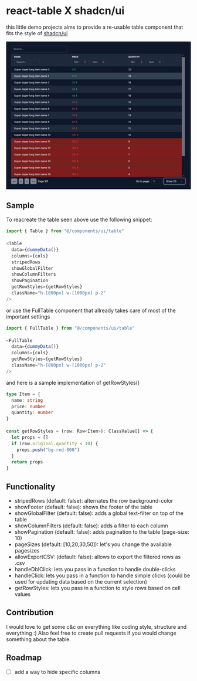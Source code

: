 # react-table X shadcn/ui

this little demo projects aims to provide a re-usable table component that fits the style of [shadcn/ui](https://github.com/shadcn/ui)

![Darkmode Table](public/table_darkmode.jpg)

## Sample

To reacreate the table seen above use the following snippet:

```typescript
import { Table } from "@/components/ui/table"

<Table
  data={dummyData()}
  columns={cols}
  stripedRows
  showGlobalFilter
  showColumnFilters
  showPagination
  getRowStyles={getRowStyles}
  className="h-[800px] w-[1000px] p-2"
/>
```

or use the FullTable component that allready takes care of most of the important settings

```typescript
import { FullTable } from "@/components/ui/table"

<FullTable
  data={dummyData()}
  columns={cols}
  getRowStyles={getRowStyles}
  className="h-[800px] w-[1000px] p-2"
/>
```

and here is a sample implementation of getRowStyles()

```typescript
type Item = {
  name: string
  price: number
  quantity: number
}

const getRowStyles = (row: Row<Item>): ClassValue[] => {
  let props = []
  if (row.original.quantity < 10) {
    props.push("bg-red-800")
  }
  return props
}
```

## Functionality

- stripedRows (default: false): alternates the row background-color
- showFooter (default: false): shows the footer of the table
- showGlobalFilter (default: false): adds a global text-filter on top of the table
- showColumnFilters (default: false): adds a filter to each column
- showPagination (default: false): adds pagination to the table (page-size: 10)
- pageSizes (default: [10,20,30,50]): let's you change the available pagesizes
- allowExportCSV: (default: false): allows to export the filtered rows as .csv
- handleDblClick: lets you pass in a function to handle double-clicks
- handleClick: lets you pass in a function to handle simple clicks (could be used for updating data based on the current selection)
- getRowStyles: lets you pass in a function to style rows based on cell values

## Contribution

I would love to get some c&c on everything like coding style, structure and everything :) Also feel free to create pull requests if you would change something about the table.

## Roadmap

- [ ] add a way to hide specific columns 
